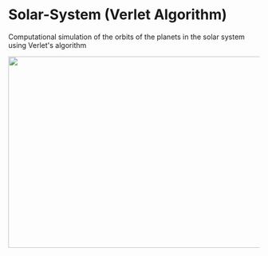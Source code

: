 # Solar-System (Verlet Algorithm)
Computational simulation of the orbits of the planets in the solar system using Verlet's algorithm

<p align="center">
  <img src="https://i.imgur.com/tDwEYXO.gif" height="384" width="512" >
</p>
